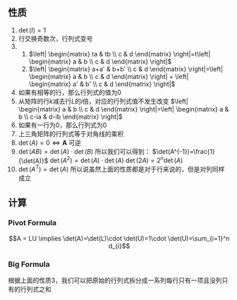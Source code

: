 ## 性质

1. $\det(I)=1$
2. 行交换奇数次，行列式变号
3. 
    1. $\left| \begin{matrix} ta & tb \\ c & d \end{matrix} \right|=t\left| \begin{matrix} a & b \\ c & d  \end{matrix} \right|$
    2. $\left| \begin{matrix} a+a' & b+b' \\ c & d \end{matrix} \right|=\left| \begin{matrix} a & b \\ c & d  \end{matrix} \right| + \left| \begin{matrix} a' & b' \\ c & d  \end{matrix} \right|$
4.  如果有相等的行，那么行列式的值为$0$
5. 从矩阵的行$k$减去行$L$的$i$倍，对应的行列式值不发生改变
    $\left| \begin{matrix} a & b \\ c & d \end{matrix} \right|=\left| \begin{matrix} a & b \\ c-ia & d-ib  \end{matrix} \right|$
6. 如果有一行为0，那么行列式为0
7. 上三角矩阵的行列式等于对角线的乘积
8. $\det(A)=0 \iff \mathbf{A}$ 可逆
9. $\det(AB) = \det(A)\cdot \det(B)$
    所以我们可以得到：
    $\det(A^{-1})=\frac{1}{\det(A)}$
    $\det(A^2) = \det(A)\cdot \det(A)$
    $\det(2A) = 2^n \det(A)$
10. $\det(A^T) = \det(A)$
    所以说虽然上面的性质都是对于行来说的，但是对列同样成立

## 计算

### Pivot Formula
$$A = LU \implies \det(A)=\det(L)\cdot \det(U)=1\cdot \det(U)=\sum_{i=1}^n d_{i}$$

### Big Formula

根据上面的性质3，我们可以把原始的行列式拆分成一系列每行只有一项且没列只有的行列式之和